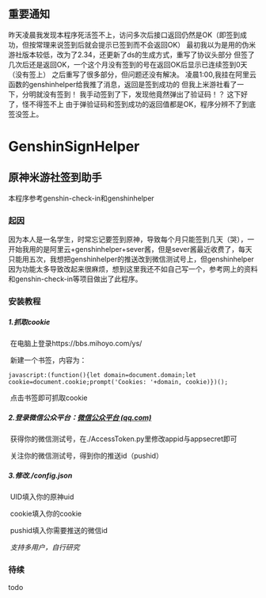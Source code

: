 ## 重要通知

昨天凌晨我发现本程序死活签不上，访问多次后接口返回仍然是OK（即签到成功，但按常理来说签到后就会提示已签到而不会返回OK）
最初我以为是用的伪米游社版本较低，改为了2.34，还更新了ds的生成方式，重写了协议头部分
但签了几次后还是返回OK，一个这个月没有签到的号在返回OK后显示已连续签到0天（没有签上）
之后重写了很多部分，但问题还没有解决。
凌晨1:00,我挂在阿里云函数的genshinhelper给我推了消息，返回是签到成功的
但我上米游社看了一下，分明就没有签到！
我手动签到了下，发现他竟然弹出了验证码！？
这下好了，怪不得签不上
由于弹验证码和签到成功的返回值都是OK，程序分辨不了到底签没签上。

# GenshinSignHelper

## 原神米游社签到助手

本程序参考genshin-check-in和genshinhelper

### 起因

因为本人是一名学生，时常忘记要签到原神，导致每个月只能签到几天（哭），一开始我用的是阿里云+genshinhelper+sever酱，但是sever酱最近收费了，每天只能用五次，我想把genshinhelper的推送改到微信测试号上，但genshinhelper因为功能太多导致改起来很麻烦，想到这里我还不如自己写一个，参考网上的资料和genshin-check-in等项目做出了此程序。


### 安装教程

##### 1.抓取cookie

​	在电脑上登录https://bbs.mihoyo.com/ys/

​	新建一个书签，内容为：

```
javascript:(function(){let domain=document.domain;let cookie=document.cookie;prompt('Cookies: '+domain, cookie)})();
```

​	点击书签即可抓取cookie

##### 2.登录微信公众平台：[微信公众平台 (qq.com)](https://mp.weixin.qq.com/debug/cgi-bin/sandbox?t=sandbox/login)

​	获得你的微信测试号，在./AccessToken.py里修改appid与appsecret即可

​	关注你的微信测试号，得到你的推送id（pushid）

##### 3.修改./config.json

​	UID填入你的原神uid

​	cookie填入你的cookie

​	pushid填入你需要推送的微信id

​	*支持多用户，自行研究*

### 待续

todo
